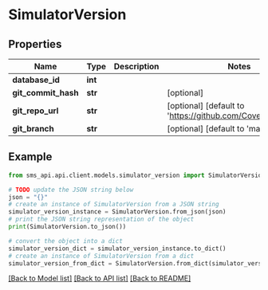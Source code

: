 # SimulatorVersion

## Properties

| Name                | Type    | Description | Notes                                                         |
| ------------------- | ------- | ----------- | ------------------------------------------------------------- |
| **database_id**     | **int** |             |
| **git_commit_hash** | **str** |             | [optional]                                                    |
| **git_repo_url**    | **str** |             | [optional] [default to 'https://github.com/CovertLab/vEcoli'] |
| **git_branch**      | **str** |             | [optional] [default to 'master']                              |

## Example

```python
from sms_api.api.client.models.simulator_version import SimulatorVersion

# TODO update the JSON string below
json = "{}"
# create an instance of SimulatorVersion from a JSON string
simulator_version_instance = SimulatorVersion.from_json(json)
# print the JSON string representation of the object
print(SimulatorVersion.to_json())

# convert the object into a dict
simulator_version_dict = simulator_version_instance.to_dict()
# create an instance of SimulatorVersion from a dict
simulator_version_from_dict = SimulatorVersion.from_dict(simulator_version_dict)
```

[[Back to Model list]](../README.md#documentation-for-models) [[Back to API list]](../README.md#documentation-for-api-endpoints) [[Back to README]](../README.md)
